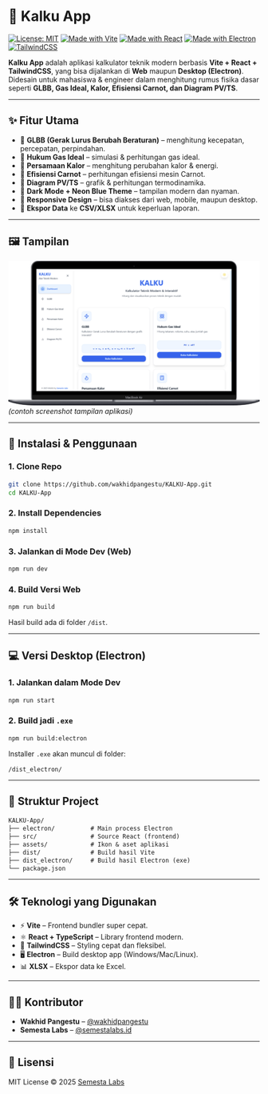 # 📐 Kalku App

[![License: MIT](https://img.shields.io/badge/License-MIT-blue.svg)](LICENSE)
[![Made with Vite](https://img.shields.io/badge/Made%20with-Vite-646CFF.svg?logo=vite\&logoColor=white)](https://vitejs.dev/)
[![Made with React](https://img.shields.io/badge/Made%20with-React-61DAFB.svg?logo=react\&logoColor=black)](https://reactjs.org/)
[![Made with Electron](https://img.shields.io/badge/Desktop-Electron-47848F.svg?logo=electron\&logoColor=white)](https://electron.dev/)
[![TailwindCSS](https://img.shields.io/badge/Styled%20with-TailwindCSS-06B6D4.svg?logo=tailwindcss\&logoColor=white)](https://tailwindcss.com/)

**Kalku App** adalah aplikasi kalkulator teknik modern berbasis **Vite + React + TailwindCSS**, yang bisa dijalankan di **Web** maupun **Desktop (Electron)**.
Didesain untuk mahasiswa & engineer dalam menghitung rumus fisika dasar seperti **GLBB, Gas Ideal, Kalor, Efisiensi Carnot, dan Diagram PV/TS**.

---

## ✨ Fitur Utama

* 🔹 **GLBB (Gerak Lurus Berubah Beraturan)** – menghitung kecepatan, percepatan, perpindahan.
* 🔹 **Hukum Gas Ideal** – simulasi & perhitungan gas ideal.
* 🔹 **Persamaan Kalor** – menghitung perubahan kalor & energi.
* 🔹 **Efisiensi Carnot** – perhitungan efisiensi mesin Carnot.
* 🔹 **Diagram PV/TS** – grafik & perhitungan termodinamika.
* 🔹 **Dark Mode + Neon Blue Theme** – tampilan modern dan nyaman.
* 🔹 **Responsive Design** – bisa diakses dari web, mobile, maupun desktop.
* 🔹 **Ekspor Data** ke **CSV/XLSX** untuk keperluan laporan.

---

## 🖼️ Tampilan

![Preview Kalku App](public/preview.png)
*(contoh screenshot tampilan aplikasi)*

---

## 🚀 Instalasi & Penggunaan

### 1. Clone Repo

```bash
git clone https://github.com/wakhidpangestu/KALKU-App.git
cd KALKU-App
```

### 2. Install Dependencies

```bash
npm install
```

### 3. Jalankan di Mode Dev (Web)

```bash
npm run dev
```

### 4. Build Versi Web

```bash
npm run build
```

Hasil build ada di folder `/dist`.

---

## 💻 Versi Desktop (Electron)

### 1. Jalankan dalam Mode Dev

```bash
npm run start
```

### 2. Build jadi `.exe`

```bash
npm run build:electron
```

Installer `.exe` akan muncul di folder:

```
/dist_electron/
```

---

## 📂 Struktur Project

```
KALKU-App/
├── electron/          # Main process Electron
├── src/               # Source React (frontend)
├── assets/            # Ikon & aset aplikasi
├── dist/              # Build hasil Vite
├── dist_electron/     # Build hasil Electron (exe)
└── package.json
```

---

## 🛠️ Teknologi yang Digunakan

* ⚡ **Vite** – Frontend bundler super cepat.
* ⚛️ **React + TypeScript** – Library frontend modern.
* 🎨 **TailwindCSS** – Styling cepat dan fleksibel.
* 🖥️ **Electron** – Build desktop app (Windows/Mac/Linux).
* 📊 **XLSX** – Ekspor data ke Excel.

---

## 👨‍💻 Kontributor

* **Wakhid Pangestu** – [@wakhidpangestu](https://github.com/wakhidpangestu)
* **Semesta Labs** – [@semestalabs.id](https://instagram.com/semestalabs.id)

---

## 📜 Lisensi

MIT License © 2025 [Semesta Labs](https://instagram.com/semestalabs.id)
